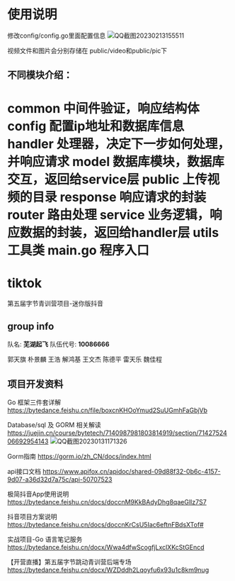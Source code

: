 # 使用说明
修改config/config.go里面配置信息
![QQ截图20230213155511](https://user-images.githubusercontent.com/57628827/218401417-b5361576-774e-4fb6-ad22-8df456bc8060.png)

视频文件和图片会分别存储在 public/video和public/pic下

## 不同模块介绍：
 **common** 中间件验证，响应结构体
 **config** 配置ip地址和数据库信息
 **handler** 处理器，决定下一步如何处理，并响应请求
 **model** 数据库模块，数据库交互，返回给service层
 **public** 上传视频的目录
 **response** 响应请求的封装
 **router** 路由处理
 **service** 业务逻辑，响应数据的封装，返回给handler层
 **utils**  工具类
 **main.go**  程序入口
====================================================
# tiktok
第五届字节青训营项目-迷你版抖音
## group info
队名: **芜湖起飞**
队伍代号: **10086666**

郭天旗
朴景麟
王浩
解鸿基
王文杰
陈德平
雷天乐
魏佳程

## 项目开发资料
Go 框架三件套详解
https://bytedance.feishu.cn/file/boxcnKHOoYmud2SuUGmhFaGbjVb

Database/sql 及 GORM 相关解读
https://juejin.cn/course/bytetech/7140987981803814919/section/7142752406692954143
![QQ截图20230131171326](https://user-images.githubusercontent.com/57628827/215717992-279ec244-7f8f-4108-9b7e-c540a8752ad2.png)

Gorm指南
https://gorm.io/zh_CN/docs/index.html

api接口文档
https://www.apifox.cn/apidoc/shared-09d88f32-0b6c-4157-9d07-a36d32d7a75c/api-50707523

极简抖音App使用说明
https://bytedance.feishu.cn/docs/doccnM9KkBAdyDhg8qaeGlIz7S7

抖音项目方案说明
https://bytedance.feishu.cn/docs/doccnKrCsU5Iac6eftnFBdsXTof#

实战项目-Go 语言笔记服务
https://bytedance.feishu.cn/docx/Wwa4dfwScogfjLxclXKcStGEncd

【开营直播】第五届字节跳动青训营后端专场 
https://bytedance.feishu.cn/docx/WZDddh2Lqoyfu6x93u1c8km9nug
